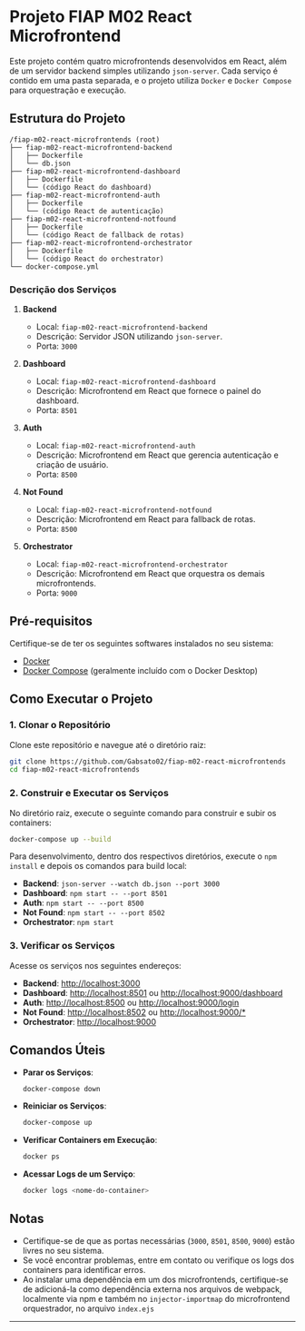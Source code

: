 # Projeto FIAP M02 React Microfrontend

Este projeto contém quatro microfrontends desenvolvidos em React, além de um servidor backend simples utilizando `json-server`. Cada serviço é contido em uma pasta separada, e o projeto utiliza `Docker` e `Docker Compose` para orquestração e execução.

## Estrutura do Projeto

```
/fiap-m02-react-microfrontends (root)
├── fiap-m02-react-microfrontend-backend
│   ├── Dockerfile
│   └── db.json
├── fiap-m02-react-microfrontend-dashboard
│   ├── Dockerfile
│   └── (código React do dashboard)
├── fiap-m02-react-microfrontend-auth
│   ├── Dockerfile
│   └── (código React de autenticação)
├── fiap-m02-react-microfrontend-notfound
│   ├── Dockerfile
│   └── (código React de fallback de rotas)
├── fiap-m02-react-microfrontend-orchestrator
│   ├── Dockerfile
│   └── (código React do orchestrator)
└── docker-compose.yml
```

### Descrição dos Serviços

1. **Backend**
   - Local: `fiap-m02-react-microfrontend-backend`
   - Descrição: Servidor JSON utilizando `json-server`.
   - Porta: `3000`

2. **Dashboard**
   - Local: `fiap-m02-react-microfrontend-dashboard`
   - Descrição: Microfrontend em React que fornece o painel do dashboard.
   - Porta: `8501`

3. **Auth**
   - Local: `fiap-m02-react-microfrontend-auth`
   - Descrição: Microfrontend em React que gerencia autenticação e criação de usuário.
   - Porta: `8500`

4. **Not Found**
   - Local: `fiap-m02-react-microfrontend-notfound`
   - Descrição: Microfrontend em React para fallback de rotas.
   - Porta: `8500`

5. **Orchestrator**
   - Local: `fiap-m02-react-microfrontend-orchestrator`
   - Descrição: Microfrontend em React que orquestra os demais microfrontends.
   - Porta: `9000`

## Pré-requisitos

Certifique-se de ter os seguintes softwares instalados no seu sistema:

- [Docker](https://www.docker.com/get-started)
- [Docker Compose](https://docs.docker.com/compose/install/) (geralmente incluído com o Docker Desktop)

## Como Executar o Projeto

### 1. Clonar o Repositório

Clone este repositório e navegue até o diretório raiz:

```bash
git clone https://github.com/Gabsato02/fiap-m02-react-microfrontends
cd fiap-m02-react-microfrontends
```

### 2. Construir e Executar os Serviços

No diretório raiz, execute o seguinte comando para construir e subir os containers:

```bash
docker-compose up --build
```

Para desenvolvimento, dentro dos respectivos diretórios, execute o `npm install` e depois
os comandos para build local:

- **Backend**: `json-server --watch db.json --port 3000`
- **Dashboard**: `npm start -- --port 8501`
- **Auth**: `npm start -- --port 8500`
- **Not Found**: `npm start -- --port 8502`
- **Orchestrator**: `npm start`

### 3. Verificar os Serviços

Acesse os serviços nos seguintes endereços:

- **Backend**: [http://localhost:3000](http://localhost:3000)
- **Dashboard**: [http://localhost:8501](http://localhost:8501) ou [http://localhost:9000/dashboard](http://localhost:9000/dashboard)
- **Auth**: [http://localhost:8500](http://localhost:8500) ou [http://localhost:9000/login](http://localhost:9000/login)
- **Not Found**: [http://localhost:8502](http://localhost:8502) ou [http://localhost:9000/*](http://localhost:9000/*)
- **Orchestrator**: [http://localhost:9000](http://localhost:9000)

## Comandos Úteis

- **Parar os Serviços**:
  ```bash
  docker-compose down
  ```

- **Reiniciar os Serviços**:
  ```bash
  docker-compose up
  ```

- **Verificar Containers em Execução**:
  ```bash
  docker ps
  ```

- **Acessar Logs de um Serviço**:
  ```bash
  docker logs <nome-do-container>
  ```

## Notas

- Certifique-se de que as portas necessárias (`3000`, `8501`, `8500`, `9000`) estão livres no seu sistema.
- Se você encontrar problemas, entre em contato ou verifique os logs dos containers para identificar erros.
- Ao instalar uma dependência em um dos microfrontends, certifique-se de adicioná-la como dependência externa
nos arquivos de webpack, localmente via npm e também no `injector-importmap` do microfrontend orquestrador, no arquivo `index.ejs`
---

